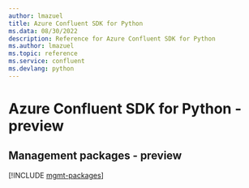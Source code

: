 ```yaml
---
author: lmazuel
title: Azure Confluent SDK for Python
ms.data: 08/30/2022
description: Reference for Azure Confluent SDK for Python
ms.author: lmazuel
ms.topic: reference
ms.service: confluent
ms.devlang: python
---
```

# Azure Confluent SDK for Python - preview

## Management packages - preview
[!INCLUDE [mgmt-packages](confluent-mgmt-index.md)]